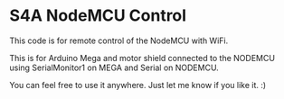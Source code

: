 S4A NodeMCU Control
=====
This code is for remote control of the NodeMCU with WiFi.

This is for Arduino Mega and motor shield connected to the NODEMCU using SerialMonitor1 on MEGA and Serial on NODEMCU.

You can feel free to use it anywhere.
Just let me know if you like it. :)
